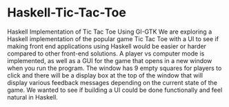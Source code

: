 # Haskell-Tic-Tac-Toe
Haskell Implementation of Tic Tac Toe Using GI-GTK
We are exploring a Haskell implementation of the popular game Tic Tac Toe with a UI to see if making front end applications using Haskell would be easier or harder compared to other front-end solutions. A player vs computer mode is implemented, as well as a GUI for the game that opens in a new window when you run the program. The window has 9 empty squares for players to click and there will be a display box at the top of the window that will display various feedback messages depending on the current state of the game. We wanted to see if building a UI could be done functionally and feel natural in Haskell.
